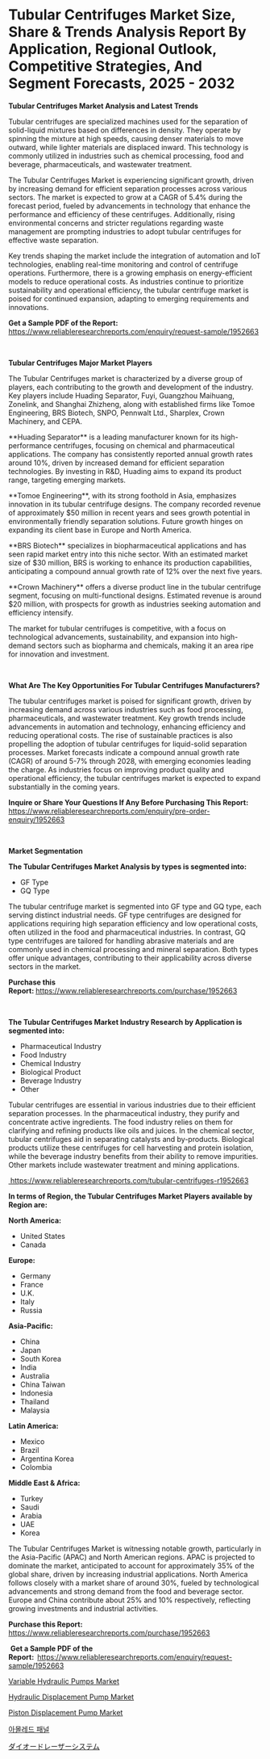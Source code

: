 <p><h1>Tubular Centrifuges Market Size, Share & Trends Analysis Report By Application, Regional Outlook, Competitive Strategies, And Segment Forecasts, 2025 - 2032</h1></p><p><strong>Tubular Centrifuges Market Analysis and Latest Trends</strong></p>
<p><p>Tubular centrifuges are specialized machines used for the separation of solid-liquid mixtures based on differences in density. They operate by spinning the mixture at high speeds, causing denser materials to move outward, while lighter materials are displaced inward. This technology is commonly utilized in industries such as chemical processing, food and beverage, pharmaceuticals, and wastewater treatment.</p><p>The Tubular Centrifuges Market is experiencing significant growth, driven by increasing demand for efficient separation processes across various sectors. The market is expected to grow at a CAGR of 5.4% during the forecast period, fueled by advancements in technology that enhance the performance and efficiency of these centrifuges. Additionally, rising environmental concerns and stricter regulations regarding waste management are prompting industries to adopt tubular centrifuges for effective waste separation.</p><p>Key trends shaping the market include the integration of automation and IoT technologies, enabling real-time monitoring and control of centrifuge operations. Furthermore, there is a growing emphasis on energy-efficient models to reduce operational costs. As industries continue to prioritize sustainability and operational efficiency, the tubular centrifuge market is poised for continued expansion, adapting to emerging requirements and innovations.</p></p>
<p><strong>Get a Sample PDF of the Report:&nbsp;</strong> <a href="https://www.reliableresearchreports.com/enquiry/request-sample/1952663?utm_campaign=38&utm_medium=2&utm_source=Github&utm_content=ia&utm_term=11042025&utm_id=tubular-centrifuges">https://www.reliableresearchreports.com/enquiry/request-sample/1952663</a></p>
<p>&nbsp;</p>
<p><strong>Tubular Centrifuges Major Market Players</strong></p>
<p><p>The Tubular Centrifuges market is characterized by a diverse group of players, each contributing to the growth and development of the industry. Key players include Huading Separator, Fuyi, Guangzhou Maihuang, Zonelink, and Shanghai Zhizheng, along with established firms like Tomoe Engineering, BRS Biotech, SNPO, Pennwalt Ltd., Sharplex, Crown Machinery, and CEPA.</p><p>**Huading Separator** is a leading manufacturer known for its high-performance centrifuges, focusing on chemical and pharmaceutical applications. The company has consistently reported annual growth rates around 10%, driven by increased demand for efficient separation technologies. By investing in R&D, Huading aims to expand its product range, targeting emerging markets.</p><p>**Tomoe Engineering**, with its strong foothold in Asia, emphasizes innovation in its tubular centrifuge designs. The company recorded revenue of approximately $50 million in recent years and sees growth potential in environmentally friendly separation solutions. Future growth hinges on expanding its client base in Europe and North America.</p><p>**BRS Biotech** specializes in biopharmaceutical applications and has seen rapid market entry into this niche sector. With an estimated market size of $30 million, BRS is working to enhance its production capabilities, anticipating a compound annual growth rate of 12% over the next five years.</p><p>**Crown Machinery** offers a diverse product line in the tubular centrifuge segment, focusing on multi-functional designs. Estimated revenue is around $20 million, with prospects for growth as industries seeking automation and efficiency intensify.</p><p>The market for tubular centrifuges is competitive, with a focus on technological advancements, sustainability, and expansion into high-demand sectors such as biopharma and chemicals, making it an area ripe for innovation and investment.</p></p>
<p>&nbsp;</p>
<p><strong>What Are The Key Opportunities For Tubular Centrifuges Manufacturers?</strong></p>
<p><p>The tubular centrifuges market is poised for significant growth, driven by increasing demand across various industries such as food processing, pharmaceuticals, and wastewater treatment. Key growth trends include advancements in automation and technology, enhancing efficiency and reducing operational costs. The rise of sustainable practices is also propelling the adoption of tubular centrifuges for liquid-solid separation processes. Market forecasts indicate a compound annual growth rate (CAGR) of around 5-7% through 2028, with emerging economies leading the charge. As industries focus on improving product quality and operational efficiency, the tubular centrifuges market is expected to expand substantially in the coming years.</p></p>
<p><strong>Inquire or Share Your Questions If Any Before Purchasing This Report:</strong> <a href="https://www.reliableresearchreports.com/enquiry/pre-order-enquiry/1952663?utm_campaign=38&utm_medium=2&utm_source=Github&utm_content=ia&utm_term=11042025&utm_id=tubular-centrifuges">https://www.reliableresearchreports.com/enquiry/pre-order-enquiry/1952663</a></p>
<p>&nbsp;</p>
<p><strong>Market Segmentation</strong></p>
<p><strong>The Tubular Centrifuges Market Analysis by types is segmented into:</strong></p>
<p><ul><li>GF Type</li><li>GQ Type</li></ul></p>
<p><p>The tubular centrifuge market is segmented into GF type and GQ type, each serving distinct industrial needs. GF type centrifuges are designed for applications requiring high separation efficiency and low operational costs, often utilized in the food and pharmaceutical industries. In contrast, GQ type centrifuges are tailored for handling abrasive materials and are commonly used in chemical processing and mineral separation. Both types offer unique advantages, contributing to their applicability across diverse sectors in the market.</p></p>
<p><strong>Purchase this Report:&nbsp;</strong><a href="https://www.reliableresearchreports.com/purchase/1952663?utm_campaign=38&utm_medium=2&utm_source=Github&utm_content=ia&utm_term=11042025&utm_id=tubular-centrifuges">https://www.reliableresearchreports.com/purchase/1952663</a></p>
<p>&nbsp;</p>
<p><strong>The Tubular Centrifuges Market Industry Research by Application is segmented into:</strong></p>
<p><ul><li>Pharmaceutical Industry</li><li>Food Industry</li><li>Chemical Industry</li><li>Biological Product</li><li>Beverage Industry</li><li>Other</li></ul></p>
<p><p>Tubular centrifuges are essential in various industries due to their efficient separation processes. In the pharmaceutical industry, they purify and concentrate active ingredients. The food industry relies on them for clarifying and refining products like oils and juices. In the chemical sector, tubular centrifuges aid in separating catalysts and by-products. Biological products utilize these centrifuges for cell harvesting and protein isolation, while the beverage industry benefits from their ability to remove impurities. Other markets include wastewater treatment and mining applications.</p></p>
<p><a href="https://www.reliableresearchreports.com/tubular-centrifuges-r1952663?utm_campaign=38&utm_medium=2&utm_source=Github&utm_content=ia&utm_term=11042025&utm_id=tubular-centrifuges">&nbsp;https://www.reliableresearchreports.com/tubular-centrifuges-r1952663</a></p>
<p><strong>In terms of Region, the Tubular Centrifuges Market Players available by Region are:</strong></p>
<p>
    <p> <strong> North America: </strong>
        <ul>
            <li>United States</li>
            <li>Canada</li>
        </ul>
        </p> 
    <p> <strong> Europe: </strong>
        <ul>
            <li>Germany</li>
            <li>France</li>
            <li>U.K.</li>
            <li>Italy</li>
            <li>Russia</li>
        </ul>
        </p> 
    <p> <strong> Asia-Pacific: </strong>
        <ul>
            <li>China</li>
            <li>Japan</li>
            <li>South Korea</li>
            <li>India</li>
            <li>Australia</li>
            <li>China Taiwan</li>
            <li>Indonesia</li>
            <li>Thailand</li>
            <li>Malaysia</li>
        </ul>
        </p> 
    <p> <strong> Latin America: </strong>
        <ul>
            <li>Mexico</li>
            <li>Brazil</li>
            <li>Argentina Korea</li>
            <li>Colombia</li>
        </ul>
        </p> 
    <p> <strong> Middle East & Africa: </strong>
        <ul>
            <li>Turkey</li>
            <li>Saudi</li>
            <li>Arabia</li>
            <li>UAE</li>
            <li>Korea</li>
        </ul>
    </p>
    </p>
<p><p>The Tubular Centrifuges Market is witnessing notable growth, particularly in the Asia-Pacific (APAC) and North American regions. APAC is projected to dominate the market, anticipated to account for approximately 35% of the global share, driven by increasing industrial applications. North America follows closely with a market share of around 30%, fueled by technological advancements and strong demand from the food and beverage sector. Europe and China contribute about 25% and 10% respectively, reflecting growing investments and industrial activities.</p></p>
<p><strong>Purchase this Report: </strong><a href="https://www.reliableresearchreports.com/purchase/1952663?utm_campaign=38&utm_medium=2&utm_source=Github&utm_content=ia&utm_term=11042025&utm_id=tubular-centrifuges">https://www.reliableresearchreports.com/purchase/1952663</a></p>
<p>&nbsp;<strong>Get a Sample PDF of the Report:&nbsp;&nbsp;</strong><a href="https://www.reliableresearchreports.com/enquiry/request-sample/1952663?utm_campaign=38&utm_medium=2&utm_source=Github&utm_content=ia&utm_term=11042025&utm_id=tubular-centrifuges">https://www.reliableresearchreports.com/enquiry/request-sample/1952663</a></p>
<p><strong></strong></p>
<p><p><a href="https://github.com/viohlbrenksf/Market-Research-Report-List-1/blob/main/variable-hydraulic-pumps-market.md?utm_campaign=38&utm_medium=2&utm_source=Github&utm_content=ia&utm_term=11042025&utm_id=tubular-centrifuges">Variable Hydraulic Pumps Market</a></p><p><a href="https://github.com/keehnkaesssi/Market-Research-Report-List-1/blob/main/hydraulic-displacement-pump-market.md?utm_campaign=38&utm_medium=2&utm_source=Github&utm_content=ia&utm_term=11042025&utm_id=tubular-centrifuges">Hydraulic Displacement Pump Market</a></p><p><a href="https://github.com/landtmman/Market-Research-Report-List-1/blob/main/piston-displacement-pump-market.md?utm_campaign=38&utm_medium=2&utm_source=Github&utm_content=ia&utm_term=11042025&utm_id=tubular-centrifuges">Piston Displacement Pump Market</a></p><p><a href="https://github.com/laholand/Market-Research-Report-List-7/blob/main/253637254829.md?utm_campaign=38&utm_medium=2&utm_source=Github&utm_content=ia&utm_term=11042025&utm_id=tubular-centrifuges">아몰레드 패널</a></p><p><a href="https://github.com/mohamedbakry57/Market-Research-Report-List-7/blob/main/370560254750.md?utm_campaign=38&utm_medium=2&utm_source=Github&utm_content=ia&utm_term=11042025&utm_id=tubular-centrifuges">ダイオードレーザーシステム</a></p></p>